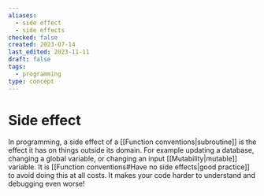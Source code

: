 ```yaml
---
aliases:
  - side effect
  - side effects
checked: false
created: 2023-07-14
last_edited: 2023-11-11
draft: false
tags:
  - programming
type: concept
---
```

# Side effect

In programming, a side effect of a [[Function conventions|subroutine]] is the effect it has on things outside its domain. For example updating a database, changing a global variable, or changing an input [[Mutability|mutable]] variable. It is [[Function conventions#Have no side effects|good practice]] to avoid doing this at all costs. It makes your code harder to understand and debugging even worse!
